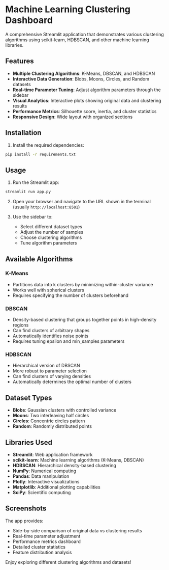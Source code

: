 # Machine Learning Clustering Dashboard

A comprehensive Streamlit application that demonstrates various clustering algorithms using scikit-learn, HDBSCAN, and other machine learning libraries.

## Features

- **Multiple Clustering Algorithms**: K-Means, DBSCAN, and HDBSCAN
- **Interactive Data Generation**: Blobs, Moons, Circles, and Random datasets
- **Real-time Parameter Tuning**: Adjust algorithm parameters through the sidebar
- **Visual Analytics**: Interactive plots showing original data and clustering results
- **Performance Metrics**: Silhouette score, inertia, and cluster statistics
- **Responsive Design**: Wide layout with organized sections

## Installation

1. Install the required dependencies:
```bash
pip install -r requirements.txt
```

## Usage

1. Run the Streamlit app:
```bash
streamlit run app.py
```

2. Open your browser and navigate to the URL shown in the terminal (usually `http://localhost:8501`)

3. Use the sidebar to:
   - Select different dataset types
   - Adjust the number of samples
   - Choose clustering algorithms
   - Tune algorithm parameters

## Available Algorithms

### K-Means
- Partitions data into k clusters by minimizing within-cluster variance
- Works well with spherical clusters
- Requires specifying the number of clusters beforehand

### DBSCAN
- Density-based clustering that groups together points in high-density regions
- Can find clusters of arbitrary shapes
- Automatically identifies noise points
- Requires tuning epsilon and min_samples parameters

### HDBSCAN
- Hierarchical version of DBSCAN
- More robust to parameter selection
- Can find clusters of varying densities
- Automatically determines the optimal number of clusters

## Dataset Types

- **Blobs**: Gaussian clusters with controlled variance
- **Moons**: Two interleaving half circles
- **Circles**: Concentric circles pattern
- **Random**: Randomly distributed points

## Libraries Used

- **Streamlit**: Web application framework
- **scikit-learn**: Machine learning algorithms (K-Means, DBSCAN)
- **HDBSCAN**: Hierarchical density-based clustering
- **NumPy**: Numerical computing
- **Pandas**: Data manipulation
- **Plotly**: Interactive visualizations
- **Matplotlib**: Additional plotting capabilities
- **SciPy**: Scientific computing

## Screenshots

The app provides:
- Side-by-side comparison of original data vs clustering results
- Real-time parameter adjustment
- Performance metrics dashboard
- Detailed cluster statistics
- Feature distribution analysis

Enjoy exploring different clustering algorithms and datasets! 
